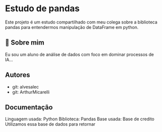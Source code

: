  
# Estudo de pandas

Este projeto é um estudo compartilhado com meu colega sobre a biblioteca pandas para entendermos manipulação de DataFrame em python. 


## 🚀 Sobre mim
Eu sou um aluno de análise de dados com foco em dominar processos de IA...


## Autores

- git: alvesalec
- git: ArthurMicarelli


## Documentação

Linguagem usada: Python
Biblioteca: Pandas
Base usada: Base de credito 
Utilizamos essa base de dados para retornar 

